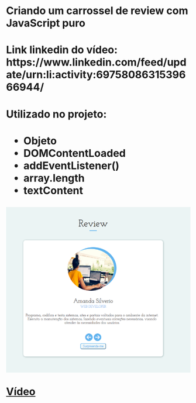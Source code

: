 <h1> Criando um carrossel de review com JavaScript puro <h1>

<h1> Link linkedin do vídeo: https://www.linkedin.com/feed/update/urn:li:activity:6975808631539666944/ <h1>

<h1> Utilizado no projeto:<h1>
<ul>
  <li>Objeto</li>
  <li>DOMContentLoaded</li>
  <li>addEventListener()</li>
  <li>array.length</li>
  <li>textContent</li>
</ul>

![alt-text](https://github.com/wevertonsantos/carrossel-Review/blob/main/review.png)
  <br>
   
[Vídeo](https://github.com/wevertonsantos/carrossel-Review/blob/main/projetoreview.wmv)
